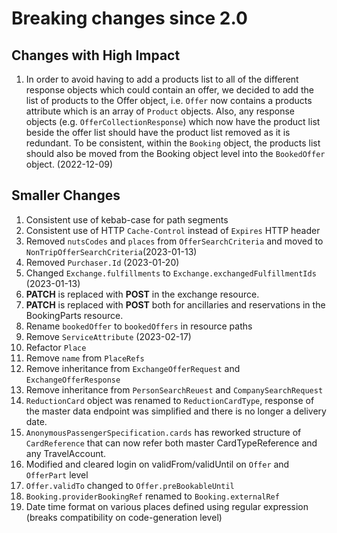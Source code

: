 # Breaking changes since 2.0

## Changes with High Impact

1. In order to avoid having to add a products list to all of the different
   response objects which could contain an offer, we decided to add the list of
   products to the Offer object, i.e. `Offer` now contains a products attribute
   which is an array of `Product` objects. Also, any response objects (e.g.
   `OfferCollectionResponse`) which now have the product list beside the offer
   list should have the product list removed as it is redundant. To be
   consistent, within the `Booking` object, the products list should also be
   moved from the Booking object level into the `BookedOffer` object.
   (2022-12-09)

## Smaller Changes 

1. Consistent use of kebab-case for path segments
2. Consistent use of HTTP `Cache-Control` instead of `Expires` HTTP header
3. Removed `nutsCodes` and `places` from `OfferSearchCriteria` and moved to
   `NonTripOfferSearchCriteria`(2023-01-13)
3. Removed `Purchaser.Id` (2023-01-20)
4. Changed `Exchange.fulfillments` to `Exchange.exchangedFulfillmentIds`
   (2023-01-13)
5. **PATCH** is replaced with **POST** in the exchange resource.
6. **PATCH** is replaced with **POST** both for ancillaries and reservations in
   the BookingParts resource.
7. Rename `bookedOffer` to `bookedOffers` in resource paths
8. Remove `ServiceAttribute` (2023-02-17)
9. Refactor `Place`
10. Remove `name` from `PlaceRefs`
11. Remove inheritance from `ExchangeOfferRequest` and `ExchangeOfferResponse`
12. Remove inheritance from `PersonSearchReuest` and `CompanySearchRequest`
13. `ReductionCard` object was renamed to `ReductionCardType`, response of the master data endpoint was simplified and there is no longer a delivery date.
14. `AnonymousPassengerSpecification.cards` has reworked structure of `CardReference` that can now refer both master CardTypeReference and any TravelAccount.
15. Modified and cleared login on validFrom/validUntil on `Offer` and `OfferPart` level
16. `Offer.validTo` changed to `Offer.preBookableUntil`
17. `Booking.providerBookingRef` renamed to `Booking.externalRef`
18. Date time format on various places defined using regular expression (breaks compatibility on code-generation level)

